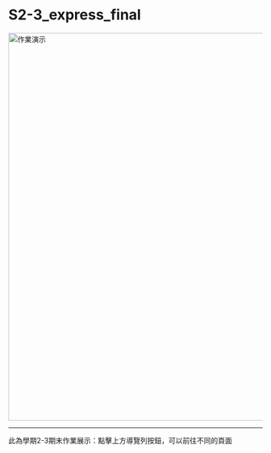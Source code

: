 # S2-3_express_final
<img width="768" alt="作業演示" src="https://user-images.githubusercontent.com/122278706/230734348-441a0dfe-c6e5-4a3d-bb5a-75900723b5a5.png">

*****

此為學期2-3期末作業展示：點擊上方導覽列按鈕，可以前往不同的頁面



